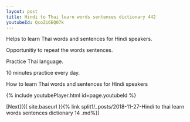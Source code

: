 ```yaml
---
layout: post
title: Hindi to Thai learn words sentences dictionary 442 
youtubeId: QcoZi6EQ07k
---
```

 
 
Helps to learn Thai words and sentences for Hindi speakers.

Opportunitiy to repeat the words sentences. 

Practice Thai language. 
 
10 minutes practice every day. 
 
How to learn Thai words and sentences for Hindi speakers 
 
{% include youtubePlayer.html id=page.youtubeId %}
 
 
[Next]({{ site.baseurl }}{% link  split1/_posts/2018-11-27-Hindi to thai learn words sentences dictionary 14 .md%})
 
